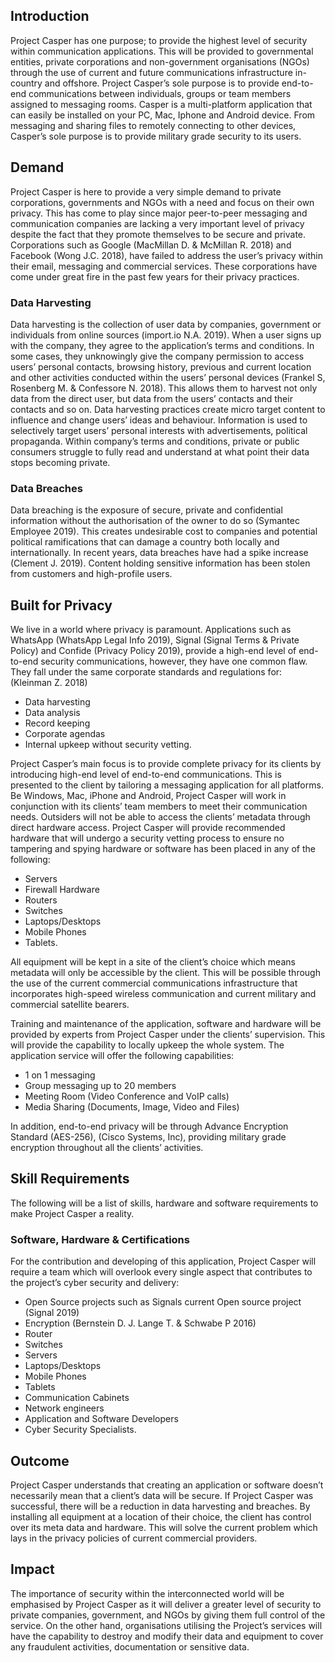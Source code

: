 
## Introduction
Project Casper has one purpose; to provide the highest level of security within
communication applications. This will be provided to governmental entities,
private corporations and non-government organisations (NGOs) through the use of
current and future communications infrastructure in-country and offshore.
Project Casper’s sole purpose is to provide end-to-end communications between
individuals, groups or team members assigned to messaging rooms. Casper is a
multi-platform application that can easily be installed on your PC, Mac,
Iphone and Android device. From messaging and sharing files to remotely
connecting to other devices, Casper’s sole purpose is to provide military
grade security to its users.

## Demand
Project Casper is here to provide a very simple demand to private corporations,
governments and NGOs with a need and focus on their own privacy. This has come
to play since major peer-to-peer messaging and communication companies are
lacking a very important level of privacy despite the fact that they promote
themselves to be secure and private. Corporations such as Google
(MacMillan D. & McMillan R. 2018) and Facebook (Wong J.C. 2018), have failed to
address the user’s privacy within their email, messaging and commercial
services. These corporations have come under great fire in the past few years
for their privacy practices.

### Data Harvesting
Data harvesting is the collection of user data by companies, government or
individuals from online sources (import.io N.A. 2019). When a user signs up
with the company, they agree to the application’s terms and conditions. In some
cases, they unknowingly give the company permission to access users’ personal
contacts, browsing history, previous and current location and other activities
conducted within the users’ personal devices
(Frankel S, Rosenberg M. & Confessore N. 2018).
This allows them to harvest not only data from the direct user, but data from
the users’ contacts and their contacts and so on. Data harvesting practices
create micro target content to influence and change users’ ideas and behaviour.
Information is used to selectively target users’ personal interests with
advertisements, political propaganda. Within company’s terms and conditions,
private or public consumers struggle to fully read and understand at what point
their data stops becoming private.

### Data Breaches
Data breaching is the exposure of secure, private and confidential information
without the authorisation of the owner to do so (Symantec Employee 2019).
This creates undesirable cost to companies and potential political
ramifications that can damage a country both locally and internationally.
In recent years, data breaches have had a spike increase (Clement J. 2019).
Content holding sensitive information has been stolen from customers and
high-profile users.

## Built for Privacy
We live in a world where privacy is paramount. Applications such as WhatsApp
(WhatsApp Legal Info 2019), Signal (Signal Terms & Private Policy) and Confide
(Privacy Policy 2019), provide a high-end level of end-to-end security
communications, however, they have one common flaw.
They fall under the same corporate standards and regulations for: (Kleinman Z. 2018)
-	Data harvesting
-	Data analysis
-	Record keeping
-	Corporate agendas
-	Internal upkeep without security vetting.

Project Casper’s main focus is to provide complete privacy for its clients by
introducing high-end level of end-to-end communications. This is presented to
the client by tailoring a messaging application for all platforms. Be Windows,
Mac, iPhone and Android, Project Casper will work in conjunction with its
clients’ team members to meet their communication needs. Outsiders will not be
able to access the clients’ metadata through direct hardware access. Project
Casper will provide recommended hardware that will undergo a security vetting
process to ensure no tampering and spying hardware or software has been placed
in any of the following:
-	Servers
-	Firewall Hardware
-	Routers
-	Switches
-	Laptops/Desktops
-	Mobile Phones
-	Tablets.

All equipment will be kept in a site of the client’s choice which means metadata
will only be accessible by the client. This will be possible through the use of
the current commercial communications infrastructure that incorporates
high-speed wireless communication and current military and commercial
satellite bearers.

Training and maintenance of the application, software and hardware will be
provided by experts from Project Casper under the clients’ supervision. This
will provide the capability to locally upkeep the whole system.
The application service will offer the following capabilities:
-	1 on 1 messaging
-	Group messaging up to 20 members
-	Meeting Room (Video Conference and VoIP calls)
-	Media Sharing (Documents, Image, Video and Files)

In addition, end-to-end privacy will be through Advance Encryption Standard
(AES-256), (Cisco Systems, Inc), providing military grade encryption throughout
all the clients’ activities.

## Skill Requirements
The following will be a list of skills, hardware and software requirements to
make Project Casper a reality.

### Software, Hardware & Certifications
For the contribution and developing of this application, Project Casper will
require a team which will overlook every single aspect that contributes to the
project’s cyber security and delivery:
-	Open Source projects such as Signals current Open source project (Signal 2019)
-	Encryption (Bernstein D. J. Lange T. & Schwabe P 2016)
-	Router
-	Switches
-	Servers
-	Laptops/Desktops
-	Mobile Phones
-	Tablets
-	Communication Cabinets
-	Network engineers
-	Application and Software Developers
-	Cyber Security Specialists.

## Outcome
Project Casper understands that creating an application or software doesn’t
necessarily mean that a client’s data will be secure. If Project Casper was
successful, there will be a reduction in data harvesting and breaches. By
installing all equipment at a location of their choice, the client has control
over its meta data and hardware. This will solve the current problem which lays
in the privacy policies of current commercial providers.

## Impact
The importance of security within the interconnected world will be emphasised
by Project Casper as it will deliver a greater level of security to private
companies, government, and NGOs by giving them full control of the service.
On the other hand, organisations utilising the Project’s services will have the
capability to destroy and modify their data and equipment to cover any
fraudulent activities, documentation or sensitive data.
